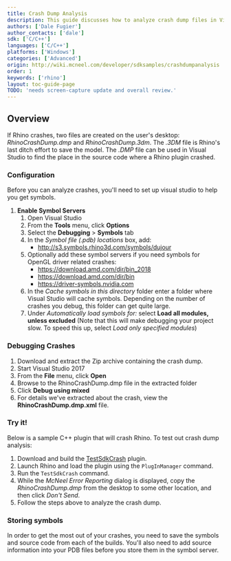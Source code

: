 ```yaml
---
title: Crash Dump Analysis
description: This guide discusses how to analyze crash dump files in Visual Studio.
authors: ['Dale Fugier']
author_contacts: ['dale']
sdk: ['C/C++']
languages: ['C/C++']
platforms: ['Windows']
categories: ['Advanced']
origin: http://wiki.mcneel.com/developer/sdksamples/crashdumpanalysis
order: 1
keywords: ['rhino']
layout: toc-guide-page
TODO: 'needs screen-capture update and overall review.'
---
```



## Overview

If Rhino crashes, two files are created on the user's desktop: *RhinoCrashDump.dmp* and *RhinoCrashDump.3dm*. The *.3DM* file is Rhino's last ditch effort to save the model.  The *.DMP* file can be used in Visual Studio to find the place in the source code where a Rhino plugin crashed.

### Configuration
Before you can analyze crashes, you'll need to set up visual studio to help you get symbols.

1. **Enable Symbol Servers**
    1. Open Visual Studio
    1. From the **Tools** menu, click **Options**
    1. Select the **Debugging** > **Symbols** tab
    1. In the *Symbol file (.pdb) locations* box, add:
        * http://s3.symbols.rhino3d.com/symbols/dujour
    1. Optionally add these symbol servers if you need symbols for OpenGL driver related crashes:
        * https://download.amd.com/dir/bin_2018
        * https://download.amd.com/dir/bin
        * https://driver-symbols.nvidia.com
    1. In the *Cache symbols in this directory* folder enter a folder where Visual Studio will cache symbols. Depending on the number of crashes you debug, this folder can get quite large.
    1. Under *Automatically load symbols for:* select **Load all modules, unless excluded**
    (Note that this will make debugging your project slow. To speed this up, select *Load only specified modules*)



### Debugging Crashes

  1. Download and extract the Zip archive containing the crash dump.
  1. Start Visual Studio 2017
  1. From the **File** menu, click **Open**
  1. Browse to the RhinoCrashDump.dmp file in the extracted folder
  1. Click **Debug using mixed**
  1. For details we've extracted about the crash, view the **RhinoCrashDump.dmp.xml** file.

### Try it!

Below is a sample C++ plugin that will crash Rhino.  To test out crash dump analysis:
  1. Download and build the <a href="{{ site.baseurl }}/files/testsdkcrash.zip">TestSdkCrash</a> plugin.
  1. Launch Rhino and load the plugin using the `PlugInManager` command.
  1. Run the `TestSdkCrash` command.  
  1. While the *McNeel Error Reporting* dialog is displayed, copy the *RhinoCrashDump.dmp* from the desktop to some other location, and then click *Don't Send*.
  1. Follow the steps above to analyze the crash dump.

### Storing symbols

In order to get the most out of your crashes, you need to save the symbols and source code from each of the builds. You'll also need to add source information into your PDB files before you store them in the symbol server.
